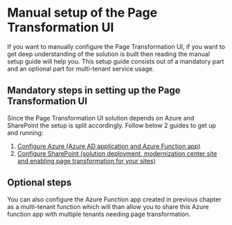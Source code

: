 # Manual setup of the Page Transformation UI

If you want to manually configure the Page Transformation UI, if you want to get deep understanding of the solution is built then reading the manual setup guide will help you. This setup guide consists out of a mandatory part and an optional part for multi-tenant service usage.

## Mandatory steps in setting up the Page Transformation UI

Since the Page Transformation UI solution depends on Azure and SharePoint the setup is split accordingly. Follow below 2 guides to get up and running:

1. [Configure Azure (Azure AD application and Azure Function app)](modernization-ui-manual-azure.md)
2. [Configure SharePoint (solution deployment, modernization center site and enabling page transformation for your sites)](modernization-ui-manual-sharepoint.md)

## Optional steps

You can also configure the Azure Function app created in previous chapter as a multi-tenant function which will than allow you to share this Azure function app with multiple tenants needing page transformation.